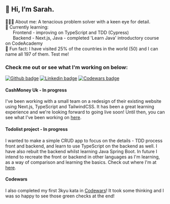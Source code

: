 ## 👋 Hi, I’m Sarah.

👩🏼‍💻 About me: A tenacious problem solver with a keen eye for detail.\
🌱 Currently learning:\
&nbsp;&nbsp;&nbsp;&nbsp;&nbsp;&nbsp;Frontend - improving on TypeScript and TDD (Cypress)\
&nbsp;&nbsp;&nbsp;&nbsp;&nbsp;&nbsp;Backend - Next.js, Java - completed 'Learn Java' introductory course on CodeAcademy\
🌟 Fun fact: I have visited 25% of the countries in the world (50) and I can name all 197 of them. Test me!

### Check me out or see what I'm working on below:

<a href="https://github.com/sarahc-dev/CV" target="_blank"><img src="https://img.shields.io/badge/-github_cv-56A700?logo=github&logoColor=white&style=for-the-badge" alt="Github badge" /></a>
<a href="https://www.linkedin.com/in/sarah-clements-37579589/" target="_blank"><img src="https://img.shields.io/badge/-LinkedIn-0A66C2?logo=linkedin&style=for-the-badge" alt="Linkedin badge" /></a>
<a href="https://www.codewars.com/users/sarahc-dev" target="_blank"><img src="https://img.shields.io/badge/-codewars-B1361E?logo=codewars&logoColor=white&style=for-the-badge" alt="Codewars badge" /></a>

#### CashMoney Uk - In progress
I've been working with a small team on a redesign of their existing website using Next.js, TypeScript and TailwindCSS. It has been a great learning experience and we're looking forward to going live soon! Until then, you can see what I've been working on [here](https://chipper-faloodeh-f128c4.netlify.app/).

#### Todolist project - In progress
I wanted to make a simple CRUD app to focus on the details - TDD process front and backend, and learn to use TypeScript on the backend as well. I have also rebuit the backend whilst learning Java Spring Boot. In future I intend to recreate the front or backend in other languages as I'm learning, as a way of comparison and learning the basics. Check out where I'm at [here](https://github.com/sarahc-dev/todolist-collection).

#### Codewars
I also completed my first 3kyu kata in [Codewars](https://www.codewars.com/users/sarahc-dev/completed_solutions)! It took some thinking and I was so happy to see those green checks at the end!
